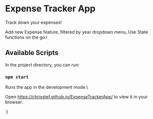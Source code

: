 # Expense Tracker App

Track down your expenses!

Add new Expense feature, filtered by year dropdown menu, Use State functions on the go.!

## Available Scripts

In the project directory, you can run:

### `npm start`

Runs the app in the development mode.\

Open https://chrisstef.github.io/ExpenseTrackerApp/ to view it in your browser.

:)
